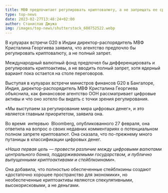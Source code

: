 ```yaml
---
title: МВФ предпочитает регулировать криптовалюту, а не запрещать ее сразу
type: top-news
date: 2023-02-27T13:48:24+02:00
author: Станислав Джужа
img: /images/top-news/shutterstock_600752522.webp
---
```

В кулуарах встречи G20 в Индии директор-распорядитель МВФ Кристалина Георгиева заявила, что агентство предпочло бы регулировать криптовалюту, а не полный запрет.

Международный валютный фонд предпочел бы дифференцировать и регулировать криптоактивы, а не вводить полный запрет, хотя ядерный вариант пока остается на столе переговоров.

Выступая в кулуарах встречи министров финансов G20 в Бангалоре, Индия, директор-распорядитель МВФ Кристалина Георгиева объяснила, как финансовое агентство ООН рассматривает цифровые активы и что оно хотело бы видеть с точки зрения регулирования.

«Мы выступаем за регулирование мира цифровых денег», и это является главным приоритетом, заявила она.

Во время  интервью  Bloomberg, опубликованного 27 февраля, она ответила на вопрос о своих недавних комментариях о потенциальном полном запрете криптовалют. Она сказала, что по-прежнему много путаницы в классификации цифровых денег.

«*Наша первая цель — провести различие между цифровыми валютами центрального банка, поддерживаемыми государством, и публично выпущенными криптоактивами и стейблкоинами*».

Она добавила, что полностью обеспеченные стейблкоины создают «достаточно хорошее пространство для экономики», но необеспеченные криптоактивы являются спекулятивными, высокорисковыми, а не деньгами.